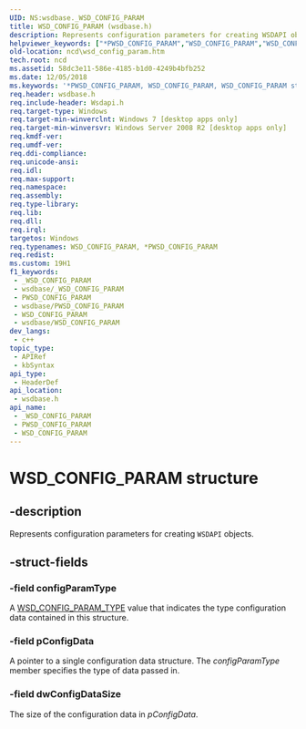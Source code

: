 ```yaml
---
UID: NS:wsdbase._WSD_CONFIG_PARAM
title: WSD_CONFIG_PARAM (wsdbase.h)
description: Represents configuration parameters for creating WSDAPI objects.
helpviewer_keywords: ["*PWSD_CONFIG_PARAM","WSD_CONFIG_PARAM","WSD_CONFIG_PARAM structure","_WSD_CONFIG_PARAM","ncd.wsd_config_param","wsdbase/WSD_CONFIG_PARAM"]
old-location: ncd\wsd_config_param.htm
tech.root: ncd
ms.assetid: 58dc3e11-586e-4185-b1d0-4249b4bfb252
ms.date: 12/05/2018
ms.keywords: '*PWSD_CONFIG_PARAM, WSD_CONFIG_PARAM, WSD_CONFIG_PARAM structure, _WSD_CONFIG_PARAM, ncd.wsd_config_param, wsdbase/WSD_CONFIG_PARAM'
req.header: wsdbase.h
req.include-header: Wsdapi.h
req.target-type: Windows
req.target-min-winverclnt: Windows 7 [desktop apps only]
req.target-min-winversvr: Windows Server 2008 R2 [desktop apps only]
req.kmdf-ver: 
req.umdf-ver: 
req.ddi-compliance: 
req.unicode-ansi: 
req.idl: 
req.max-support: 
req.namespace: 
req.assembly: 
req.type-library: 
req.lib: 
req.dll: 
req.irql: 
targetos: Windows
req.typenames: WSD_CONFIG_PARAM, *PWSD_CONFIG_PARAM
req.redist: 
ms.custom: 19H1
f1_keywords:
 - _WSD_CONFIG_PARAM
 - wsdbase/_WSD_CONFIG_PARAM
 - PWSD_CONFIG_PARAM
 - wsdbase/PWSD_CONFIG_PARAM
 - WSD_CONFIG_PARAM
 - wsdbase/WSD_CONFIG_PARAM
dev_langs:
 - c++
topic_type:
 - APIRef
 - kbSyntax
api_type:
 - HeaderDef
api_location:
 - wsdbase.h
api_name:
 - _WSD_CONFIG_PARAM
 - PWSD_CONFIG_PARAM
 - WSD_CONFIG_PARAM
---
```


# WSD_CONFIG_PARAM structure


## -description

Represents configuration parameters for creating <code>WSDAPI</code> objects.

## -struct-fields

### -field configParamType

A <a href="/windows/win32/api/wsdbase/ne-wsdbase-wsd_config_param_type">WSD_CONFIG_PARAM_TYPE</a> value that indicates the type configuration data contained in this structure.

### -field pConfigData

A pointer to a single configuration data structure.   The <i>configParamType</i> member specifies the type of data passed in.

### -field dwConfigDataSize

The size of the configuration data in <i>pConfigData</i>.

